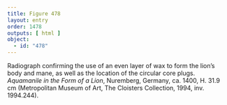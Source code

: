 ```yaml
---
title: Figure 478
layout: entry
order: 1478
outputs: [ html ]
object:
  - id: "478"
---
```


Radiograph confirming the use of an even layer of wax to form the lion’s body and mane, as well as the location of the circular core plugs. *Aquamanile in the Form of a Lion*, Nuremberg, Germany, ca. 1400, H. 31.9 cm (Metropolitan Museum of Art, The Cloisters Collection, 1994, inv. 1994.244).
